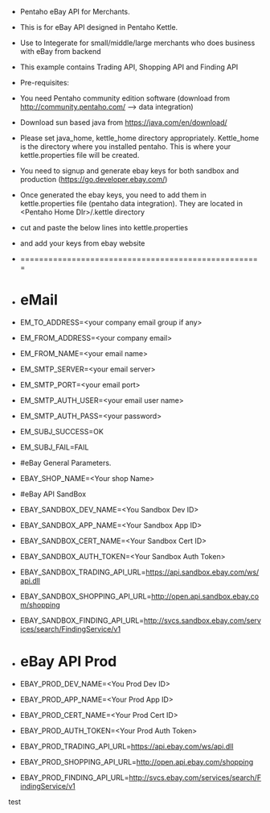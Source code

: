* Pentaho eBay API for Merchants.
* This is for eBay API designed in Pentaho Kettle.  
* Use to Integerate for small/middle/large merchants who does business with eBay from backend
* This example contains Trading API, Shopping API and Finding API

* Pre-requisites:
* You need Pentaho community edition software  (download from http://community.pentaho.com/  --> data integration)
* Download sun based java from https://java.com/en/download/
* Please set java_home, kettle_home directory appropriately.  Kettle_home is the directory where you installed pentaho.  This is where your kettle.properties file will be created.
* You need to signup and generate ebay keys for both sandbox and production  (https://go.developer.ebay.com/)
* Once generated the ebay keys, you need to add them in kettle.properties file (pentaho data integration).  They are located in \<Pentaho Home DIr\>/.kettle directory

* cut and paste the below lines into kettle.properties 
* and add your keys from ebay website
* ====================================================
* # eMail 
* EM_TO_ADDRESS=\<your company email group if any\>
* EM_FROM_ADDRESS=\<your company email\>
* EM_FROM_NAME=\<your email name\>
* EM_SMTP_SERVER=\<your email server\>
* EM_SMTP_PORT=\<your email port\>
* EM_SMTP_AUTH_USER=\<your email user name\>
* EM_SMTP_AUTH_PASS=\<your password\>
* EM_SUBJ_SUCCESS=OK
* EM_SUBJ_FAIL=FAIL

* #eBay General Parameters.
* EBAY_SHOP_NAME=\<Your shop Name\>

* #eBay API SandBox
* EBAY_SANDBOX_DEV_NAME=\<You Sandbox Dev ID\>
* EBAY_SANDBOX_APP_NAME=\<Your Sandbox App ID\>
* EBAY_SANDBOX_CERT_NAME=\<Your Sandbox Cert ID\> 
* EBAY_SANDBOX_AUTH_TOKEN=\<Your Sandbox Auth Token\>
* EBAY_SANDBOX_TRADING_API_URL=https://api.sandbox.ebay.com/ws/api.dll
* EBAY_SANDBOX_SHOPPING_API_URL=http://open.api.sandbox.ebay.com/shopping
* EBAY_SANDBOX_FINDING_API_URL=http://svcs.sandbox.ebay.com/services/search/FindingService/v1


* # eBay API Prod
* EBAY_PROD_DEV_NAME=\<You Prod Dev ID\>
* EBAY_PROD_APP_NAME=\<Your Prod App ID\>
* EBAY_PROD_CERT_NAME=\<Your Prod Cert ID\> 
* EBAY_PROD_AUTH_TOKEN=\<Your Prod Auth Token\>
* EBAY_PROD_TRADING_API_URL=https://api.ebay.com/ws/api.dll
* EBAY_PROD_SHOPPING_API_URL=http://open.api.ebay.com/shopping
* EBAY_PROD_FINDING_API_URL=http://svcs.ebay.com/services/search/FindingService/v1

test
